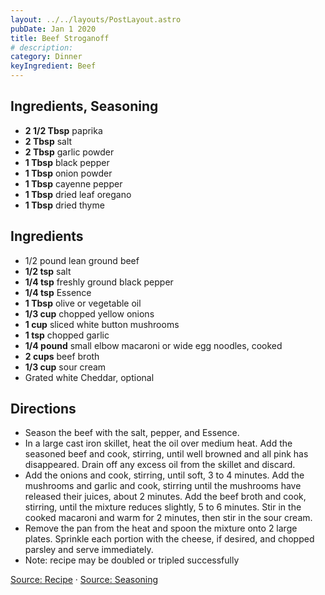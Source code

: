 ```yaml
---
layout: ../../layouts/PostLayout.astro
pubDate: Jan 1 2020
title: Beef Stroganoff
# description:
category: Dinner
keyIngredient: Beef
---
```


## Ingredients, Seasoning
- **2 1/2 Tbsp** paprika
- **2 Tbsp** salt
- **2 Tbsp** garlic powder
- **1 Tbsp** black pepper
- **1 Tbsp** onion powder
- **1 Tbsp** cayenne pepper
- **1 Tbsp** dried leaf oregano
- **1 Tbsp** dried thyme

## Ingredients
- 1/2 pound lean ground beef
- **1/2 tsp** salt
- **1/4 tsp** freshly ground black pepper
- **1/4 tsp** Essence
- **1 Tbsp** olive or vegetable oil
- **1/3 cup** chopped yellow onions
- **1 cup** sliced white button mushrooms
- **1 tsp** chopped garlic
- **1/4 pound** small elbow macaroni or wide egg noodles, cooked
- **2 cups** beef broth
- **1/3 cup** sour cream
- Grated white Cheddar, optional

## Directions
- Season the beef with the salt, pepper, and Essence.
- In a large cast iron skillet, heat the oil over medium heat. Add the seasoned beef and cook, stirring, until well browned and all pink has disappeared. Drain off any excess oil from the skillet and discard.
- Add the onions and cook, stirring, until soft, 3 to 4 minutes. Add the mushrooms and garlic and cook, stirring until the mushrooms have released their juices, about 2 minutes. Add the beef broth and cook, stirring, until the mixture reduces slightly, 5 to 6 minutes. Stir in the cooked macaroni and warm for 2 minutes, then stir in the sour cream.
- Remove the pan from the heat and spoon the mixture onto 2 large plates. Sprinkle each portion with the cheese, if desired, and chopped parsley and serve immediately.
- Note: recipe may be doubled or tripled successfully

[Source: Recipe](http://emerils.com/127277/beef-stroganoff-hamburger-dinner-skillet)
·
[Source: Seasoning](http://emerils.com/120057/emerils-essence-creole-seasoning)
